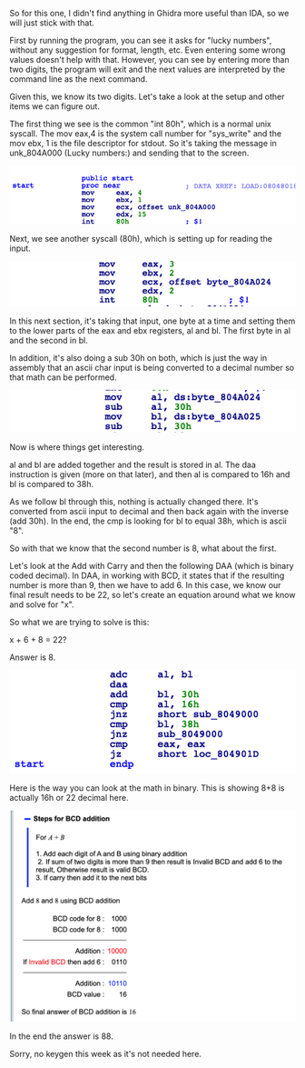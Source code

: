 So for this one, I didn't find anything in Ghidra more useful than IDA, so we will just stick with that.
 
First by running the program, you can see it asks for "lucky numbers", without any suggestion for format, length, etc.  Even entering some wrong values doesn't help with that.  However, you can see by entering more than two digits, the program will exit and the next values are interpreted by the command line as the next command.
 
Given this, we know its two digits.  Let's take a look at the setup and other items we can figure out.
 
The first thing we see is the common "int 80h", which is a normal unix syscall.  The mov eax,4 is the system call number for "sys_write" and the mov ebx, 1 is the file descriptor for stdout.  So it's taking the message in unk_804A000 (Lucky numbers:) and sending that to the screen.
 
![](images/image1.png)
 
Next, we see another syscall (80h), which is setting up for reading the input.
 
![](images/image2.png)
 
In this next section, it's taking that input, one byte at a time and setting them to the lower parts of the eax and ebx registers, al and bl.  The first byte in al and the second in bl.
 
In addition, it's also doing a sub 30h on both, which is just the way in assembly that an ascii char input is being converted to a decimal number so that math can be performed.
 
![](images/image3.png)
 
Now is where things get interesting. 
 
al and bl are added together and the result is stored in al.  The daa instruction is given (more on that later), and then al is compared to 16h and bl is compared to 38h.
 
As we follow bl through this, nothing is actually changed there.  It's converted from ascii input to decimal and then back again with the inverse (add 30h).  In the end, the cmp is looking for bl to equal 38h, which is ascii "8".
 
So with that we know that the second number is 8, what about the first.
 
Let's look at the Add with Carry and then the following DAA (which is binary coded decimal).  In DAA, in working with BCD, it states that if the resulting number is more than 9, then we have to add 6.  In this case, we know our final result needs to be 22, so let's create an equation around what we know and solve for "x".
 
So what we are trying to solve is this:
 
x + 6 + 8 = 22?
 
Answer is 8.
 
![](images/image4.png)
 
Here is the way you can look at the math in binary.  This is showing 8+8 is actually 16h or 22 decimal here.
 
![](images/image5.png)
 
In the end the answer is 88. 
 
Sorry, no keygen this week as it's not needed here.
 
